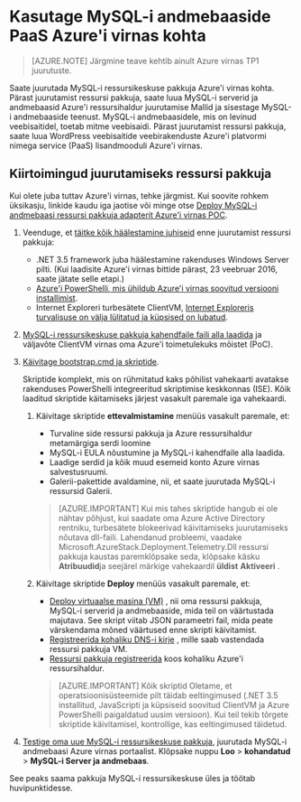 <properties
    pageTitle="Kasutada MySQL-i andmebaaside kohta Azure virnas PaaS | Microsoft Azure'i"
    description="Mõista juurutada MySQL-i ressursikeskuse pakkuja ja esitada MySQL-i teenuse Azure virnas kiirtoimingud."
    services="azure-stack"
    documentationCenter=""
    authors="Dumagar"
    manager="bradleyb"
    editor=""/>

<tags
    ms.service="multiple"
    ms.workload="na"
    ms.tgt_pltfrm="na"
    ms.devlang="na"
    ms.topic="article"
    ms.date="09/26/2016"
    ms.author="dumagar"/>

# <a name="use-mysql-databases-as-paas-on-azure-stack"></a>Kasutage MySQL-i andmebaaside PaaS Azure'i virnas kohta

> [AZURE.NOTE] Järgmine teave kehtib ainult Azure virnas TP1 juurutuste.

Saate juurutada MySQL-i ressursikeskuse pakkuja Azure'i virnas kohta. Pärast juurutamist ressursi pakkuja, saate luua MySQL-i serverid ja andmebaasid Azure'i ressursihaldur juurutamise Mallid ja sisestage MySQL-i andmebaaside teenust. MySQL-i andmebaasidele, mis on levinud veebisaitidel, toetab mitme veebisaidi. Pärast juurutamist ressursi pakkuja, saate luua WordPress veebisaitide veebirakenduste Azure'i platvormi nimega service (PaaS) lisandmooduli Azure'i virnas.

## <a name="quick-steps-to-deploy-the-resource-provider"></a>Kiirtoimingud juurutamiseks ressursi pakkuja
Kui olete juba tuttav Azure'i virnas, tehke järgmist. Kui soovite rohkem üksikasju, linkide kaudu iga jaotise või minge otse [Deploy MySQL-i andmebaasi ressursi pakkuja adapterit Azure'i virnas POC](azure-stack-mysql-rp-deploy-long.md).

1.  Veenduge, et [täitke kõik häälestamine juhiseid](azure-stack-mysql-rp-deploy-long.md#set-up-steps-before-you-deploy) enne juurutamist ressursi pakkuja:

    - .NET 3.5 framework juba häälestamine rakenduses Windows Server pilti. (Kui laadisite Azure'i virnas bittide pärast, 23 veebruar 2016, saate jätate selle etapi.)
    - [Azure'i PowerShelli, mis ühildub Azure'i virnas soovitud versiooni installimist](http://aka.ms/azStackPsh).
    - Internet Exploreri turbesätete ClientVM, [Internet Exploreris turvalisuse on välja lülitatud ja küpsised on lubatud](azure-stack-mysql-rp-deploy-long.md#Turn-off-IE-enhanced-security-and-enable-cookies).

2. [MySQL-i ressursikeskuse pakkuja kahendfaile faili alla laadida](http://aka.ms/masmysqlrp) ja väljavõte ClientVM virnas oma Azure'i toimetulekuks mõistet (PoC).

3. [Käivitage bootstrap.cmd ja skriptide](azure-stack-mysql-rp-deploy-long.md#Bootstrap-the-resource-provider-deployment-PowerShell-and-Prepare-for-deployment).

    Skriptide komplekt, mis on rühmitatud kaks põhilist vahekaarti avatakse rakenduses PowerShelli integreeritud skriptimise keskkonnas (ISE). Kõik laaditud skriptide käitamiseks järjest vasakult paremale iga vahekaardi.

    1. Käivitage skriptide **ettevalmistamine** menüüs vasakult paremale, et:

        - Turvaline side ressursi pakkuja ja Azure ressursihaldur metamärgiga serdi loomine
        - MySQL-i EULA nõustumine ja MySQL-i kahendfaile alla laadida.
        - Laadige serdid ja kõik muud esemeid konto Azure virnas salvestusruumi.
        - Galerii-pakettide avaldamine, nii, et saate juurutada MySQL-i ressursid Galerii.

        > [AZURE.IMPORTANT] Kui mis tahes skriptide hangub ei ole nähtav põhjust, kui saadate oma Azure Active Directory rentniku, turbesätete blokeerivad käivitamiseks juurutamiseks nõutava dll-faili. Lahendanud probleemi, vaadake Microsoft.AzureStack.Deployment.Telemetry.Dll ressursi pakkuja kaustas paremklõpsake seda, klõpsake käsku **Atribuudid**ja seejärel märkige vahekaardil **üldist** **Aktiveeri** .

    2. Käivitage skriptide **Deploy** menüüs vasakult paremale, et:

        - [Deploy virtuaalse masina (VM)](azure-stack-mysql-rp-deploy-long.md#Deploy-the-MySQLResource-Provider-VM) , nii oma ressursi pakkuja, MySQL-i serverid ja andmebaaside, mida teil on väärtustada majutava. See skript viitab JSON parameetri fail, mida peate värskendama mõned väärtused enne skripti käivitamist.
        - [Registreerida kohaliku DNS-i kirje](azure-stack-mysql-rp-deploy-long.md#Update-the-local-DNS) , mille saab vastendada ressursi pakkuja VM.
        - [Ressursi pakkuja registreerida](azure-stack-mysql-rp-deploy-long.md#Register-the-MySQL-RP-Resource-Provider) koos kohaliku Azure'i ressursihaldur.

        > [AZURE.IMPORTANT] Kõik skriptid Oletame, et operatsioonisüsteemide pilt täidab eeltingimused (.NET 3.5 installitud, JavaScripti ja küpsiseid soovitud ClientVM ja Azure PowerShelli paigaldatud uusim versioon). Kui teil tekib tõrgete skriptide käivitamisel, kontrollige, kas eeltingimused täidetud.

5. [Testige oma uue MySQL-i ressursikeskuse pakkuja](/azure-stack-MySql-rp-deploy-long.md#create-your-first-mysql-database-to=test-your-deployment), juurutada MySQL-i andmebaasi Azure virnas portaalist. Klõpsake nuppu **Loo** &gt; **kohandatud** &gt; **MySQL-i Server ja andmebaas**.

See peaks saama pakkuja MySQL-i ressursikeskuse üles ja töötab huvipunktidesse.
